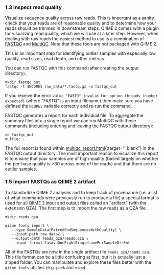 ### 1.3 Inspect read quality

Visualize sequence quality across raw reads. This is important as a sanity check that your reads are of reasonable quality and to determine how your reads should be trimmed in downstream steps. QIIME 2 comes with a plugin for visualizing read quality, which we will use at a later step. However, when dealing with raw reads the easiest method to use is a combination of [FASTQC][15] and [MultiQC][16]. Note that these tools are not packaged with QIIME 2.

This is an important step for identifying outlier samples with especially low quality, read sizes, read depth, and other metrics.

You can run FASTQC with this command (after creating the output directory).
```
mkdir fastqc_out
fastqc -t $NCORES raw_data/*.fastq.gz -o fastqc_out
```

If you receive the error `Value "FASTQ" invalid for option threads (number expected)` (where "FASTQ" is an input filename) then make sure you have defined the `NCORES` variable correctly and re-run the command.

FASTQC generates a report for each individual file. To aggregate the summary files into a single report we can run MultiQC with these commands (including entering and leaving the FASTQC output directory):

```
cd fastqc_out
multiqc .
```

The full report is found within [multiqc_report.html](repo:results/multiqc_report.html){:target="_blank"} in the FASTQC output directory. The most important reason to visualize this report is to ensure that your samples are of high-quality (based largely on whether the per-base quality is >30 across most of the reads) and that there are no outlier samples.
 

### 1.5 Import FASTQs as QIIME 2 artifact

To standardize QIIME 2 analyses and to keep track of provenance (i.e. a list of what commands were previously run to produce a file) a special format is used for all QIIME 2 input and output files called an "artifact" (with the extension QZA). The first step is to import the raw reads as a QZA file.

```
mkdir reads_qza
    
qiime tools import \
   --type SampleData[PairedEndSequencesWithQuality] \
   --input-path raw_data/ \
   --output-path reads_qza/reads.qza \
   --input-format CasavaOneEightSingleLanePerSampleDirFmt
```

All of the FASTQs are now in the single artifact file `reads_qza/reads.qza`. This file format can be a little confusing at first, but it is actually just a zipped folder. You can manipulate and explore these files better with the `qiime tools` utilities (e.g. `peek` and `view`).

[15]: https://www.bioinformatics.babraham.ac.uk/projects/fastqc/
[16]: https://multiqc.info/
